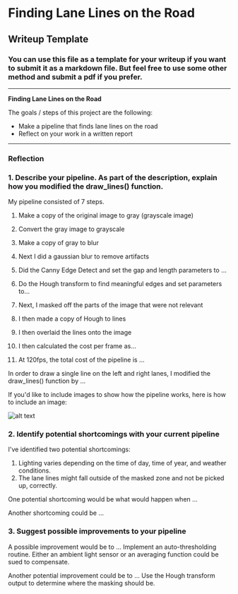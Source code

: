 # **Finding Lane Lines on the Road** 

## Writeup Template

### You can use this file as a template for your writeup if you want to submit it as a markdown file. But feel free to use some other method and submit a pdf if you prefer.

---

**Finding Lane Lines on the Road**

The goals / steps of this project are the following:
* Make a pipeline that finds lane lines on the road
* Reflect on your work in a written report


[//]: # (Image References)

[image1]: ./examples/grayscale.jpg "Grayscale"

---

### Reflection

### 1. Describe your pipeline. As part of the description, explain how you modified the draw_lines() function.

My pipeline consisted of 7 steps.

1) Make a copy of the original image to gray (grayscale image)

2) Convert the gray image to grayscale

3) Make a copy of gray to blur

4) Next I did a gaussian blur to remove artifacts

5) Did the Canny Edge Detect and set the gap and length parameters to ...

6) Do the Hough transform to find meaningful edges and set parameters to...

7) Next, I masked off the parts of the image that were not relevant

8) I then made a copy of Hough to lines

9) I then overlaid the lines onto the image

10) I then calculated the cost per frame as...

11) At 120fps, the total cost of the pipeline is ...


In order to draw a single line on the left and right lanes, I modified the draw_lines() function by ...

If you'd like to include images to show how the pipeline works, here is how to include an image: 

![alt text][image1]


### 2. Identify potential shortcomings with your current pipeline

I've identified two potential shortcomings:
1) Lighting varies depending on the time of day, time of year, and weather conditions.
2) The lane lines might fall outside of the masked zone and not be picked up, correctly.


One potential shortcoming would be what would happen when ... 

Another shortcoming could be ...


### 3. Suggest possible improvements to your pipeline

A possible improvement would be to ...
Implement an auto-thresholding routine.  Either an ambient light sensor or an averaging function could be sued to compensate.

Another potential improvement could be to ...
Use the Hough transform output to determine where the masking should be.